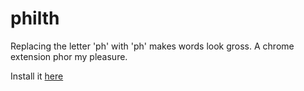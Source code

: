 # philth
Replacing the letter 'ph' with 'ph' makes words look gross. A chrome extension phor my pleasure.

Install it [here](https://chrome.google.com/webstore/detail/philth/kbmejjnonlggheflflmkpfemjljlokeo)
